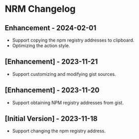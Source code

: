 # NRM Changelog

## Enhancement - 2024-02-01
- Support copying the npm registry addresses to clipboard.
- Optimizing the action style.

## [Enhancement] - 2023-11-21
- Support customizing and modifying gist sources.

## [Enhancement] - 2023-11-20
- Support obtaining NPM registry addresses from gist.

## [Initial Version] - 2023-11-18 
- Support changing the npm registry address.
